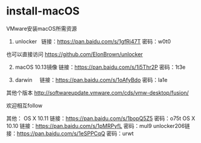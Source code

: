 # install-macOS
VMware安装macOS所需资源

1. unlocker    链接：https://pan.baidu.com/s/1gfRj47T 密码：w0t0

  也可以直接访问 https://github.com/ElonBrown/unlocker

2. macOS 10.13镜像   链接：https://pan.baidu.com/s/1i5Thr2P 密码：1t3e

3. darwin     链接：https://pan.baidu.com/s/1oAfyBdo 密码：la1e

  其他个版本 http://softwareupdate.vmware.com/cds/vmw-desktop/fusion/


欢迎相互follow

其他：
OS X 10.11 链接：https://pan.baidu.com/s/1bopQ5Z5 密码：o75t
OS X 10.10 链接：https://pan.baidu.com/s/1pMRPyfL 密码：mul9
unlocker206链接：https://pan.baidu.com/s/1eSPPCqQ 密码：urwt
